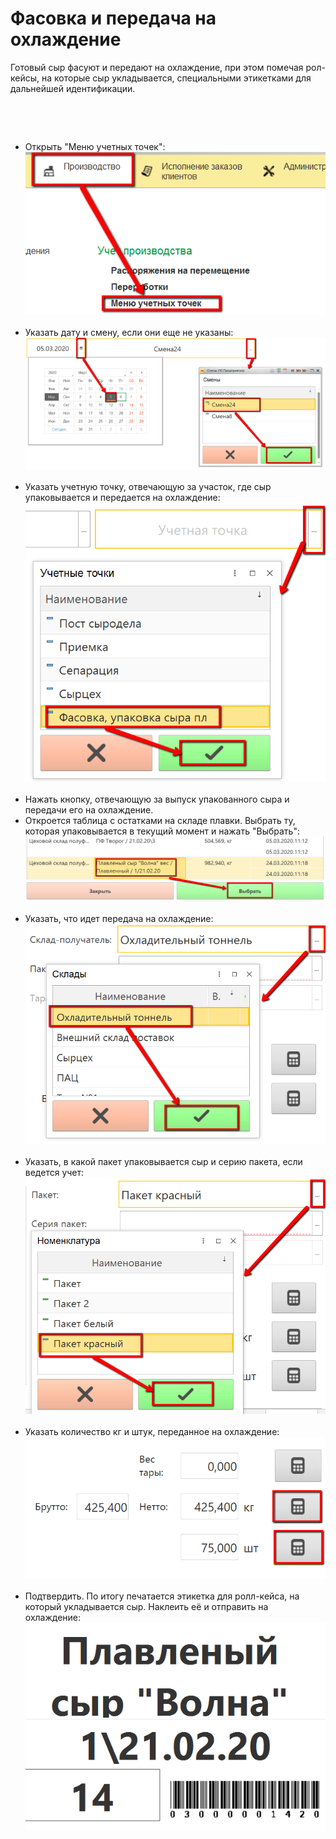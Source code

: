 # Фасовка и передача на охлаждение


Готовый сыр фасуют и передают на охлаждение, при этом помечая рол-кейсы,
на которые сыр укладывается, специальными этикетками для дальнейшей
идентификации.

 

 

-   Открыть "Меню учетных точек":  
    ![](PackingCoolingTransfer.assets/drex_fasovka_i_peredacha_na_okhlazhdenie_custom.png)
     
-   Указать дату и смену, если они еще не указаны:  
    ![](PackingCoolingTransfer.assets/drex_fasovka_i_peredacha_na_okhlazhdenie_custom_2.png)
     
-   Указать учетную точку, отвечающую за участок, где сыр упаковывается
    и передается на охлаждение:  
    ![](PackingCoolingTransfer.assets/drex_fasovka_i_peredacha_na_okhlazhdenie_custom_3.png)
     
-   Нажать кнопку, отвечающую за выпуск упакованного сыра и передачи его
    на охлаждение.  
-   Откроется таблица с остатками на складе плавки. Выбрать ту, которая
    упаковывается в текущий момент и нажать "Выбрать":  
    ![](PackingCoolingTransfer.assets/drex_fasovka_i_peredacha_na_okhlazhdenie_custom_4.png)
     
-   Указать, что идет передача на охлаждение:  
    ![](PackingCoolingTransfer.assets/drex_fasovka_i_peredacha_na_okhlazhdenie_custom_5.png)
     
-   Указать, в какой пакет упаковывается сыр и серию пакета, если
    ведется учет:  
    ![](PackingCoolingTransfer.assets/drex_fasovka_i_peredacha_na_okhlazhdenie_custom_6.png)
     
-   Указать количество кг и штук, переданное на охлаждение:  
    ![](PackingCoolingTransfer.assets/drex_fasovka_i_peredacha_na_okhlazhdenie_custom_7.png)
     
-   Подтвердить. По итогу печатается этикетка для ролл-кейса, на который
    укладывается сыр. Наклеить её и отправить на охлаждение:  
    ![](PackingCoolingTransfer.assets/drex_fasovka_i_peredacha_na_okhlazhdenie_custom_8.png)

